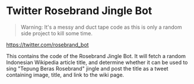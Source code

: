 # Twitter Rosebrand Jingle Bot

> Warning: It's a messy and duct tape code as this is only a random side project to kill some time.

https://twitter.com/rosebrand_bot

This contains the code of the Rosebrand Jingle Bot.
It will fetch a random Indonesian Wikipedia article title, and determine whether it can be used to sing "Tepung Beras Rosebrand" jingle and post the title as a tweet containing image, title, and link to the wiki page.